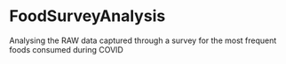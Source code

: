 # FoodSurveyAnalysis
Analysing the RAW data captured through a survey for the most frequent foods consumed during COVID
